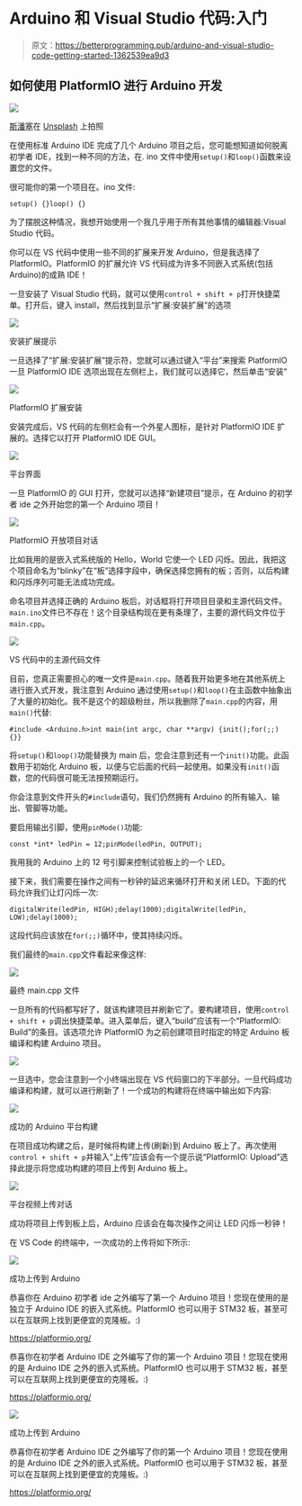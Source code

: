 # Arduino 和 Visual Studio 代码:入门

> 原文：<https://betterprogramming.pub/arduino-and-visual-studio-code-getting-started-1362539ea9d3>

## 如何使用 PlatformIO 进行 Arduino 开发

![](img/71bdd25e6e1776eada88d6db4e7b007c.png)

[斯潘塞](https://unsplash.com/@spen?utm_source=unsplash&utm_medium=referral&utm_content=creditCopyText)在 [Unsplash](https://unsplash.com/s/photos/arduino?utm_source=unsplash&utm_medium=referral&utm_content=creditCopyText) 上拍照

在使用标准 Arduino IDE 完成了几个 Arduino 项目之后，您可能想知道如何脱离初学者 IDE，找到一种不同的方法，在. ino 文件中使用`setup()`和`loop()`函数来设置您的文件。

很可能你的第一个项目在。ino 文件:

```
setup() {}loop() {}
```

为了摆脱这种情况，我想开始使用一个我几乎用于所有其他事情的编辑器:Visual Studio 代码。

你可以在 VS 代码中使用一些不同的扩展来开发 Arduino，但是我选择了 PlatformIO。PlatformIO 的扩展允许 VS 代码成为许多不同嵌入式系统(包括 Arduino)的成熟 IDE！

一旦安装了 Visual Studio 代码，就可以使用`control + shift + p`打开快捷菜单。打开后，键入 install，然后找到显示“扩展:安装扩展”的选项

![](img/1403eeb312c8a1c41444f0d462d85805.png)

安装扩展提示

一旦选择了“扩展:安装扩展”提示符，您就可以通过键入“平台”来搜索 PlatformIO 一旦 PlatformIO IDE 选项出现在左侧栏上，我们就可以选择它，然后单击“安装”

![](img/2d8e783584bb73aba99323722b9a6e11.png)

PlatformIO 扩展安装

安装完成后，VS 代码的左侧栏会有一个外星人图标，是针对 PlatformIO IDE 扩展的。选择它以打开 PlatformIO IDE GUI。

![](img/e2b359ca5c840389d9c7ca6f6192da84.png)

平台界面

一旦 PlatformIO 的 GUI 打开，您就可以选择“新建项目”提示，在 Arduino 的初学者 ide 之外开始您的第一个 Arduino 项目！

![](img/b26b4cfc6d8bdeb4af13f88a16263b0e.png)

PlatformIO 开放项目对话

比如我用的是嵌入式系统版的 Hello，World 它使一个 LED 闪烁。因此，我把这个项目命名为“blinky”在“板”选择字段中，确保选择您拥有的板；否则，以后构建和闪烁序列可能无法成功完成。

命名项目并选择正确的 Arduino 板后，对话框将打开项目目录和主源代码文件。`main.ino`文件已不存在！这个目录结构现在更有条理了，主要的源代码文件位于`main.cpp`。

![](img/3439d69e8316343fafb81387d67c31d1.png)

VS 代码中的主源代码文件

目前，您真正需要担心的唯一文件是`main.cpp`。随着我开始更多地在其他系统上进行嵌入式开发，我注意到 Arduino 通过使用`setup()`和`loop()`在主函数中抽象出了大量的初始化。我不是这个的超级粉丝，所以我删除了`main.cpp`的内容，用`main()`代替:

```
#include <Arduino.h>int main(int argc, char **argv) {init();for(;;) {}}
```

将`setup()`和`loop()`功能替换为 main 后，您会注意到还有一个`init()`功能。此函数用于初始化 Arduino 板，以便与它后面的代码一起使用。如果没有`init()`函数，您的代码很可能无法按预期运行。

你会注意到文件开头的`#include`语句，我们仍然拥有 Arduino 的所有输入、输出、管脚等功能。

要启用输出引脚，使用`pinMode()`功能:

```
const *int* ledPin = 12;pinMode(ledPin, OUTPUT);
```

我用我的 Arduino 上的 12 号引脚来控制试验板上的一个 LED。

接下来，我们需要在操作之间有一秒钟的延迟来循环打开和关闭 LED。下面的代码允许我们让灯闪烁一次:

```
digitalWrite(ledPin, HIGH);delay(1000);digitalWrite(ledPin, LOW);delay(1000);
```

这段代码应该放在`for(;;)`循环中，使其持续闪烁。

我们最终的`main.cpp`文件看起来像这样:

![](img/c3415fb944073360de7707ed6a3d5de3.png)

最终 main.cpp 文件

一旦所有的代码都写好了，就该构建项目并刷新它了。要构建项目，使用`control + shift + p`调出快捷菜单。进入菜单后，键入“build”应该有一个“PlatformIO: Build”的条目。该选项允许 PlatformIO 为之前创建项目时指定的特定 Arduino 板编译和构建 Arduino 项目。

![](img/1161c73da39db4cd4aec5d78e6be9ef3.png)

一旦选中，您会注意到一个小终端出现在 VS 代码窗口的下半部分。一旦代码成功编译和构建，就可以进行刷新了！一个成功的构建将在终端中输出如下内容:

![](img/d185072ff560565486ae02de01e26c9b.png)

成功的 Arduino 平台构建

在项目成功构建之后，是时候将构建上传(刷新)到 Arduino 板上了。再次使用`control + shift + p`并输入“上传”应该会有一个提示说“PlatformIO: Upload”选择此提示将您成功构建的项目上传到 Arduino 板上。

![](img/cdd8dcde5f318a3ae9ec5f397a8e13ea.png)

平台视频上传对话

成功将项目上传到板上后，Arduino 应该会在每次操作之间让 LED 闪烁一秒钟！

在 VS Code 的终端中，一次成功的上传将如下所示:

![](img/71e63ee26edfd5c7438dab532ec97b92.png)

成功上传到 Arduino

恭喜你在 Arduino 初学者 ide 之外编写了第一个 Arduino 项目！您现在使用的是独立于 Arduino IDE 的嵌入式系统。PlatformIO 也可以用于 STM32 板，甚至可以在互联网上找到更便宜的克隆板。:)

https://platformio.org/

恭喜你在初学者 Arduino IDE 之外编写了你的第一个 Arduino 项目！您现在使用的是 Arduino IDE 之外的嵌入式系统。PlatformIO 也可以用于 STM32 板，甚至可以在互联网上找到更便宜的克隆板。:)

https://platformio.org/

![](img/71e63ee26edfd5c7438dab532ec97b92.png)

成功上传到 Arduino

恭喜你在初学者 Arduino IDE 之外编写了你的第一个 Arduino 项目！您现在使用的是 Arduino IDE 之外的嵌入式系统。PlatformIO 也可以用于 STM32 板，甚至可以在互联网上找到更便宜的克隆板。:)

https://platformio.org/